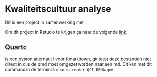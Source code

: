 # Kwaliteitscultuur analyse 

Dit is een project in samenwerking met 


Om dit project in Rstudio te krijgen ga naar de volgende [link](https://argoshare.is.ed.ac.uk/healthyr_book/clone-an-existing-github-project-to-new-rstudio-project.html).

## Quarto 
Is een python alternatief voor Rmarkdown, git leest deze bestanden niet direct in dus de qmd moet omgezet worden naar een md. Dit kan met dit command in de terminal: `quarto render QCI_DENA.qmd`